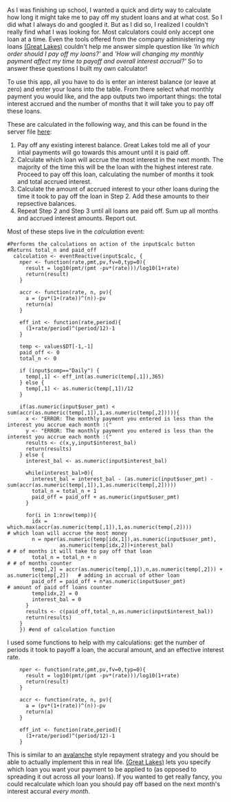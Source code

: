 As I was finishing up school, I wanted a quick and dirty way to
calculate how long it might take me to pay off my student loans and at
what cost. So I did what I always do and googled it. But as I did so, I
realized I couldn't really find what I was looking for. Most calculators
could only accept one loan at a time. Even the tools offered from the
company administering my loans [(Great
Lakes)](https://www.mygreatlakes.org/) couldn't help me answer simple
question like *'In which order should I pay off my loans?'* and *'How
will changing my monthly payment affect my time to payoff and overall
interest accrual?'* So to answer these questions I built my own
calculator!

To use this app, all you have to do is enter an interest balance (or
leave at zero) and enter your loans into the table. From there select
what monthly payment you would like, and the app outputs two important
things: the total interest accrued and the number of months that it will
take you to pay off these loans.

These are calculated in the following way, and this can be found in the
server file [here](link%20to%20code%20files):

1.  Pay off any existing interest balance. Great Lakes told me all of
    your intial payments will go towards this amount until it is paid
    off.
2.  Calculate which loan will accrue the most interest in the next
    month. The majority of the time this will be the loan with the
    highest interest rate. Proceed to pay off this loan, calculating the
    number of months it took and total accrued interest.
3.  Calculate the amount of accrued interest to your other loans during
    the time it took to pay off the loan in Step 2. Add these amounts to
    their repsective balances.
4.  Repeat Step 2 and Step 3 until all loans are paid off. Sum up all
    months and accrued interest amounts. Report out.

Most of these steps live in the *calculation* event:

    #Performs the calculations on action of the input$calc button
    #Returns total_n and paid_off
      calculation <- eventReactive(input$calc, {
        nper <- function(rate,pmt,pv,fv=0,typ=0){
          result = log10(pmt/(pmt -pv*(rate)))/log10(1+rate)
          return(result)
        }
        
        accr <- function(rate, n, pv){
          a = (pv*(1+(rate))^(n))-pv
          return(a)
        }
        
        eff_int <- function(rate,period){
          (1+rate/period)^(period/12)-1
        }
        
        temp <- values$DT[-1,-1]
        paid_off <- 0
        total_n <- 0
        
        if (input$comp=="Daily") {
          temp[,1] <- eff_int(as.numeric(temp[,1]),365)
        } else {
          temp[,1] <- as.numeric(temp[,1])/12
        }
        
        if(as.numeric(input$user_pmt) < sum(accr(as.numeric(temp[,1]),1,as.numeric(temp[,2])))){
          x <- "ERROR: The monthly payment you entered is less than the interest you accrue each month :("
          y <- "ERROR: The monthly payment you entered is less than the interest you accrue each month :("
          results <- c(x,y,input$interest_bal)
          return(results)
        } else {
          interest_bal <- as.numeric(input$interest_bal)
          
          while(interest_bal>0){
            interest_bal = interest_bal - (as.numeric(input$user_pmt) - sum(accr(as.numeric(temp[,1]),1,as.numeric(temp[,2]))))
            total_n = total_n + 1
            paid_off = paid_off + as.numeric(input$user_pmt)
          }
          
          for(i in 1:nrow(temp)){
            idx = which.max(accr(as.numeric(temp[,1]),1,as.numeric(temp[,2])))                    # which loan will accrue the most money
            n = nper(as.numeric(temp[idx,1]),as.numeric(input$user_pmt),
                     as.numeric(temp[idx,2])+interest_bal)                                        # # of months it will take to pay off that loan
            total_n = total_n + n                                                                 # # of months counter
            temp[,2] = accr(as.numeric(temp[,1]),n,as.numeric(temp[,2])) + as.numeric(temp[,2])   # adding in accrual of other loan
            paid_off = paid_off + n*as.numeric(input$user_pmt)                                    # amount of paid off loans counter
            temp[idx,2] = 0
            interest_bal = 0
          }
          results <- c(paid_off,total_n,as.numeric(input$interest_bal))
          return(results)
        }
        }) #end of calculation function

I used some functions to help with my calculations: get the number of
periods it took to payoff a loan, the accural amount, and an effective
interest rate.

        nper <- function(rate,pmt,pv,fv=0,typ=0){
          result = log10(pmt/(pmt -pv*(rate)))/log10(1+rate)
          return(result)
        }
        
        accr <- function(rate, n, pv){
          a = (pv*(1+(rate))^(n))-pv
          return(a)
        }
        
        eff_int <- function(rate,period){
          (1+rate/period)^(period/12)-1
        }

This is similar to an
[avalanche](http://www.investopedia.com/terms/d/debt-avalanche.asp)
style repayment strategy and you should be able to actually implement
this in real life. [(Great Lakes)](https://www.mygreatlakes.org/) lets
you specify which loan you want your payment to be applied to (as
opposed to spreading it out across all your loans). If you wanted to get
really fancy, you could recalculate which loan you should pay off based
on the next month's interest accural *every month*.
